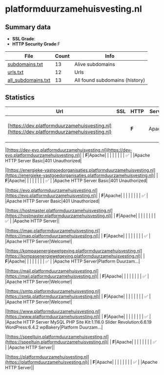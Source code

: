 

# platformduurzamehuisvesting.nl
## Summary data


 - **SSL Grade**:
 - **HTTP Security Grade**:F


| File       | Count | Info |
|------------|-------|------|
|[subdomains.txt](/data/platformduurzamehuisvesting.nl/subdomains.txt)|13|Alive subdomains|
|[urls.txt](/data/platformduurzamehuisvesting.nl/urls.txt)|12|Urls|
|[all_subdomains.txt](/data/platformduurzamehuisvesting.nl/all_subdomains.txt)|13|All found subdomains (history)|


## Statistics


| Url | SSL | HTTP | Server | Cookie | HSTS | CORS | CTO | CSP | XFO | XXP | RP |FP| Tech |Title |
|--------|-------|-------|------|------|------|------|------|------|------|------|------|------|------|------|
|[https://dev.platformduurzamehuisvesting.nl](https://dev.platformduurzamehuisvesting.nl)| | **F**|Apache| | | | | | | | :white_check_mark: | |Apache HTTP Server Basic|401 Unauthorized|


|[https://dev-evo.platformduurzamehuisvesting.nl](https://dev-evo.platformduurzamehuisvesting.nl)| | **F**|Apache| | | | | | | | :white_check_mark: | |Apache HTTP Server Basic|401 Unauthorized|


|[https://energieke-vastgoedorganisaties.platformduurzamehuisvesting.nl](https://energieke-vastgoedorganisaties.platformduurzamehuisvesting.nl)| | **F**|Apache| | | | | | | | :white_check_mark: | |Apache HTTP Server Basic|401 Unauthorized|


|[https://evo.platformduurzamehuisvesting.nl](https://evo.platformduurzamehuisvesting.nl)| | **F**|Apache| | | | | | | | :white_check_mark: | |Apache HTTP Server Basic|401 Unauthorized|


|[https://hostmaster.platformduurzamehuisvesting.nl](https://hostmaster.platformduurzamehuisvesting.nl)| | **F**|Apache| | | | | | | | :white_check_mark: | |Apache HTTP Server||


|[https://imap.platformduurzamehuisvesting.nl](https://imap.platformduurzamehuisvesting.nl)| | **F**|Apache| | | | | | | | :white_check_mark: | |Apache HTTP Server|Welcome!|


|[https://kompasenergiewetgeving.platformduurzamehuisvesting.nl](https://kompasenergiewetgeving.platformduurzamehuisvesting.nl)| | **F**|Apache| | | | | | | | :white_check_mark: | |Apache HTTP Server|Platform Duurzam...|


|[https://mail.platformduurzamehuisvesting.nl](https://mail.platformduurzamehuisvesting.nl)| | **F**|Apache| | | | | | | | :white_check_mark: | |Apache HTTP Server|Welcome!|


|[https://smtp.platformduurzamehuisvesting.nl](https://smtp.platformduurzamehuisvesting.nl)| | **F**|Apache| | | | | | | | :white_check_mark: | |Apache HTTP Server|Welcome!|


|[https://www.platformduurzamehuisvesting.nl](https://www.platformduurzamehuisvesting.nl)| | **F**|Apache| | | | | | | | :white_check_mark: | |Apache HTTP Server MySQL PHP Site Kit:1.116.0 Slider Revolution:6.6.19 WordPress:6.4.2 wpBakery|Platform Duurzam...|


|[https://speeltuin.platformduurzamehuisvesting.nl](https://speeltuin.platformduurzamehuisvesting.nl)| | **F**|Apache| | | | | | | | :white_check_mark: | |Apache HTTP Server||


|[https://platformduurzamehuisvesting.nl](https://platformduurzamehuisvesting.nl)| | **F**|Apache| | | | | | | | :white_check_mark: | |Apache HTTP Server||

